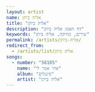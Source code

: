 ```yaml
---
layout: artist
name: אליה ביתן
title: "אליה ביתן"
description: "דף האמן אליה ביתן"
keywords: "שירים, מוזיקה, אליה ביתן"
permalink: /artists/אליה-ביתן/
redirect_from:
  - /artists/list/אליה ביתן
songs:
  - number: "58105"
    name: "אחי אמר לי"
    album: "סינגלים"
    artist: "אליה ביתן"
---
```


